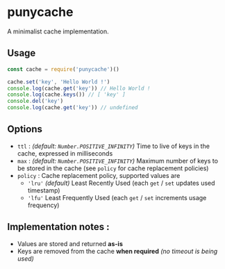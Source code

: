 # punycache
A minimalist cache implementation.

## Usage

```javascript
const cache = require('punycache')()

cache.set('key', 'Hello World !')
console.log(cache.get('key')) // Hello World !
console.log(cache.keys()) // [ 'key' ]
console.del('key')
console.log(cache.get('key')) // undefined
```

## Options

* `ttl` : *(default: `Number.POSITIVE_INFINITY`)* Time to live of keys in the cache, expressed in milliseconds
* `max` : *(default: `Number.POSITIVE_INFINITY`)* Maximum number of keys to be stored in the cache (see `policy` for cache replacement policies)
* `policy` : Cache replacement policy, supported values are
  * `'lru'` *(default)* Least Recently Used (each `get` / `set` updates used timestamp)
  * `'lfu'` Least Frequently Used (each `get` / `set` increments usage frequency)

## Implementation notes :

* Values are stored and returned **as-is**
* Keys are removed from the cache **when required** *(no timeout is being used)*
